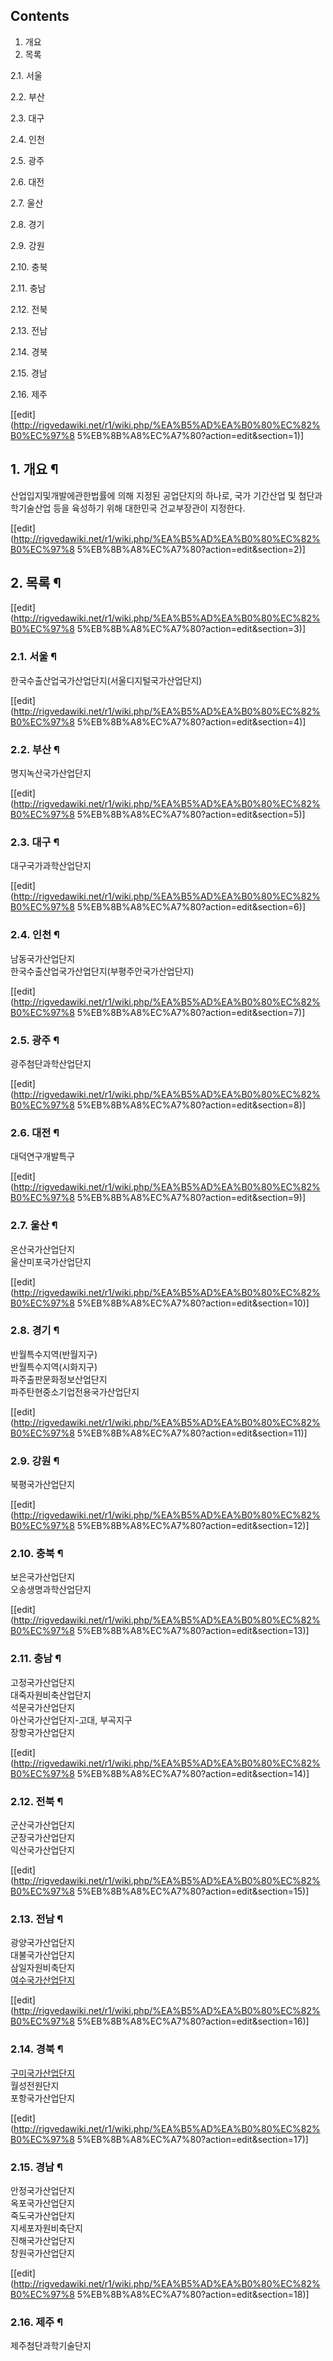 ## Contents

    

1. 개요 
2. 목록 
    

2.1. 서울

2.2. 부산

2.3. 대구

2.4. 인천

2.5. 광주

2.6. 대전

2.7. 울산

2.8. 경기

2.9. 강원

2.10. 충북

2.11. 충남

2.12. 전북

2.13. 전남

2.14. 경북

2.15. 경남

2.16. 제주

[[edit](http://rigvedawiki.net/r1/wiki.php/%EA%B5%AD%EA%B0%80%EC%82%B0%EC%97%8
5%EB%8B%A8%EC%A7%80?action=edit&section=1)]

## 1. 개요 ¶

산업입지및개발에관한법률에 의해 지정된 공업단지의 하나로, 국가 기간산업 및 첨단과학기술산업 등을 육성하기 위해 대한민국 건교부장관이
지정한다.

  

[[edit](http://rigvedawiki.net/r1/wiki.php/%EA%B5%AD%EA%B0%80%EC%82%B0%EC%97%8
5%EB%8B%A8%EC%A7%80?action=edit&section=2)]

## 2. 목록 ¶

  

[[edit](http://rigvedawiki.net/r1/wiki.php/%EA%B5%AD%EA%B0%80%EC%82%B0%EC%97%8
5%EB%8B%A8%EC%A7%80?action=edit&section=3)]

### 2.1. 서울 ¶

한국수출산업국가산업단지(서울디지털국가산업단지)

  

[[edit](http://rigvedawiki.net/r1/wiki.php/%EA%B5%AD%EA%B0%80%EC%82%B0%EC%97%8
5%EB%8B%A8%EC%A7%80?action=edit&section=4)]

### 2.2. 부산 ¶

명지녹산국가산업단지

  

[[edit](http://rigvedawiki.net/r1/wiki.php/%EA%B5%AD%EA%B0%80%EC%82%B0%EC%97%8
5%EB%8B%A8%EC%A7%80?action=edit&section=5)]

### 2.3. 대구 ¶

대구국가과학산업단지

  

[[edit](http://rigvedawiki.net/r1/wiki.php/%EA%B5%AD%EA%B0%80%EC%82%B0%EC%97%8
5%EB%8B%A8%EC%A7%80?action=edit&section=6)]

### 2.4. 인천 ¶

남동국가산업단지  
한국수출산업국가산업단지(부평주안국가산업단지)

  

[[edit](http://rigvedawiki.net/r1/wiki.php/%EA%B5%AD%EA%B0%80%EC%82%B0%EC%97%8
5%EB%8B%A8%EC%A7%80?action=edit&section=7)]

### 2.5. 광주 ¶

광주첨단과학산업단지

  

[[edit](http://rigvedawiki.net/r1/wiki.php/%EA%B5%AD%EA%B0%80%EC%82%B0%EC%97%8
5%EB%8B%A8%EC%A7%80?action=edit&section=8)]

### 2.6. 대전 ¶

대덕연구개발특구

  

[[edit](http://rigvedawiki.net/r1/wiki.php/%EA%B5%AD%EA%B0%80%EC%82%B0%EC%97%8
5%EB%8B%A8%EC%A7%80?action=edit&section=9)]

### 2.7. 울산 ¶

온산국가산업단지  
울산미포국가산업단지

  

[[edit](http://rigvedawiki.net/r1/wiki.php/%EA%B5%AD%EA%B0%80%EC%82%B0%EC%97%8
5%EB%8B%A8%EC%A7%80?action=edit&section=10)]

### 2.8. 경기 ¶

반월특수지역(반월지구)  
반월특수지역(시화지구)  
파주출판문화정보산업단지  
파주탄현중소기업전용국가산업단지

  

[[edit](http://rigvedawiki.net/r1/wiki.php/%EA%B5%AD%EA%B0%80%EC%82%B0%EC%97%8
5%EB%8B%A8%EC%A7%80?action=edit&section=11)]

### 2.9. 강원 ¶

북평국가산업단지

  

[[edit](http://rigvedawiki.net/r1/wiki.php/%EA%B5%AD%EA%B0%80%EC%82%B0%EC%97%8
5%EB%8B%A8%EC%A7%80?action=edit&section=12)]

### 2.10. 충북 ¶

보은국가산업단지  
오송생명과학산업단지

  

[[edit](http://rigvedawiki.net/r1/wiki.php/%EA%B5%AD%EA%B0%80%EC%82%B0%EC%97%8
5%EB%8B%A8%EC%A7%80?action=edit&section=13)]

### 2.11. 충남 ¶

고정국가산업단지  
대죽자원비축산업단지  
석문국가산업단지  
아산국가산업단지-고대, 부곡지구  
장항국가산업단지

  

[[edit](http://rigvedawiki.net/r1/wiki.php/%EA%B5%AD%EA%B0%80%EC%82%B0%EC%97%8
5%EB%8B%A8%EC%A7%80?action=edit&section=14)]

### 2.12. 전북 ¶

군산국가산업단지  
군장국가산업단지  
익산국가산업단지

  

[[edit](http://rigvedawiki.net/r1/wiki.php/%EA%B5%AD%EA%B0%80%EC%82%B0%EC%97%8
5%EB%8B%A8%EC%A7%80?action=edit&section=15)]

### 2.13. 전남 ¶

광양국가산업단지  
대불국가산업단지  
삼일자원비축단지  
[여수국가산업단지](%EC%97%AC%EC%88%98%EA%B5%AD%EA%B0%80%EC%82%B0%EC%97%85%EB%8B%A8%EC%A7%80.md)

  

[[edit](http://rigvedawiki.net/r1/wiki.php/%EA%B5%AD%EA%B0%80%EC%82%B0%EC%97%8
5%EB%8B%A8%EC%A7%80?action=edit&section=16)]

### 2.14. 경북 ¶

[구미국가산업단지](%EA%B5%AC%EB%AF%B8%EA%B5%AD%EA%B0%80%EC%82%B0%EC%97%85%EB%8B%A8%EC%A7%80.md)  
월성전원단지  
포항국가산업단지

  

[[edit](http://rigvedawiki.net/r1/wiki.php/%EA%B5%AD%EA%B0%80%EC%82%B0%EC%97%8
5%EB%8B%A8%EC%A7%80?action=edit&section=17)]

### 2.15. 경남 ¶

안정국가산업단지  
옥포국가산업단지  
죽도국가산업단지  
지세포자원비축단지  
진해국가산업단지  
창원국가산업단지

  

[[edit](http://rigvedawiki.net/r1/wiki.php/%EA%B5%AD%EA%B0%80%EC%82%B0%EC%97%8
5%EB%8B%A8%EC%A7%80?action=edit&section=18)]

### 2.16. 제주 ¶

제주첨단과학기술단지

